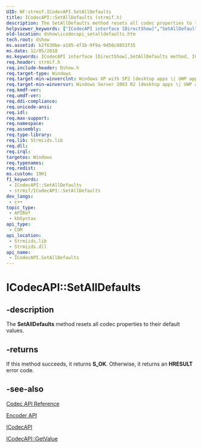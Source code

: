 ```yaml
---
UID: NF:strmif.ICodecAPI.SetAllDefaults
title: ICodecAPI::SetAllDefaults (strmif.h)
description: The SetAllDefaults method resets all codec properties to their default values.
helpviewer_keywords: ["ICodecAPI interface [DirectShow]","SetAllDefaults method","ICodecAPI.SetAllDefaults","ICodecAPI::SetAllDefaults","ICodecAPISetAllDefaults","SetAllDefaults","SetAllDefaults method [DirectShow]","SetAllDefaults method [DirectShow]","ICodecAPI interface","dshow.icodecapi_setalldefaults","strmif/ICodecAPI::SetAllDefaults"]
old-location: dshow\icodecapi_setalldefaults.htm
tech.root: dshow
ms.assetid: b2f630be-a105-4f1b-9f9a-9d56c8853f35
ms.date: 12/05/2018
ms.keywords: ICodecAPI interface [DirectShow],SetAllDefaults method, ICodecAPI.SetAllDefaults, ICodecAPI::SetAllDefaults, ICodecAPISetAllDefaults, SetAllDefaults, SetAllDefaults method [DirectShow], SetAllDefaults method [DirectShow],ICodecAPI interface, dshow.icodecapi_setalldefaults, strmif/ICodecAPI::SetAllDefaults
req.header: strmif.h
req.include-header: Dshow.h
req.target-type: Windows
req.target-min-winverclnt: Windows XP with SP2 [desktop apps \| UWP apps]
req.target-min-winversvr: Windows Server 2003 R2 [desktop apps \| UWP apps]
req.kmdf-ver: 
req.umdf-ver: 
req.ddi-compliance: 
req.unicode-ansi: 
req.idl: 
req.max-support: 
req.namespace: 
req.assembly: 
req.type-library: 
req.lib: Strmiids.lib
req.dll: 
req.irql: 
targetos: Windows
req.typenames: 
req.redist: 
ms.custom: 19H1
f1_keywords:
 - ICodecAPI::SetAllDefaults
 - strmif/ICodecAPI::SetAllDefaults
dev_langs:
 - c++
topic_type:
 - APIRef
 - kbSyntax
api_type:
 - COM
api_location:
 - Strmiids.lib
 - Strmiids.dll
api_name:
 - ICodecAPI.SetAllDefaults
---
```


# ICodecAPI::SetAllDefaults


## -description

The <b>SetAllDefaults</b> method resets all codec properties to their default values.



## -returns

If this method succeeds, it returns <b>S_OK</b>. Otherwise, it returns an <b>HRESULT</b> error code.

## -see-also

<a href="/windows/desktop/DirectShow/codec-api-reference">Codec API Reference</a>



<a href="/windows/desktop/DirectShow/encoder-api">Encoder API</a>



<a href="/windows/desktop/api/strmif/nn-strmif-icodecapi">ICodecAPI</a>



<a href="/windows/desktop/api/strmif/nf-strmif-icodecapi-getvalue">ICodecAPI::GetValue</a>
